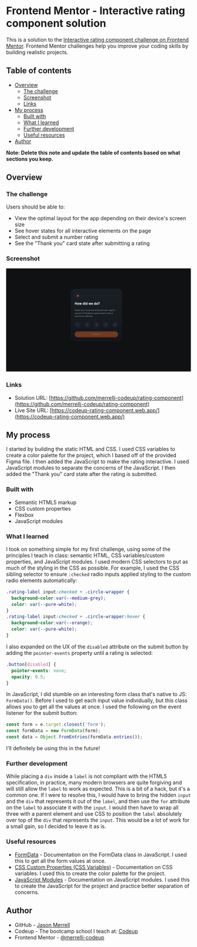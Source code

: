 # Frontend Mentor - Interactive rating component solution

This is a solution to the [Interactive rating component challenge on Frontend Mentor](https://www.frontendmentor.io/challenges/interactive-rating-component-koxpeBUmI). Frontend Mentor challenges help you improve your coding skills by building realistic projects. 

## Table of contents

- [Overview](#overview)
  - [The challenge](#the-challenge)
  - [Screenshot](#screenshot)
  - [Links](#links)
- [My process](#my-process)
  - [Built with](#built-with)
  - [What I learned](#what-i-learned)
  - [Further development](#further-development)
  - [Useful resources](#useful-resources)
- [Author](#author)

**Note: Delete this note and update the table of contents based on what sections you keep.**

## Overview

### The challenge

Users should be able to:

- View the optimal layout for the app depending on their device's screen size
- See hover states for all interactive elements on the page
- Select and submit a number rating
- See the "Thank you" card state after submitting a rating

### Screenshot

![](./images/screenshot.png)

### Links

- Solution URL: [https://github.com/merrellj-codeup/rating-component](https://github.com/merrellj-codeup/rating-component)
- Live Site URL: [https://codeup-rating-component.web.app/](https://codeup-rating-component.web.app/)

## My process
I started by building the static HTML and CSS. I used CSS variables to create a color palette for the project, which I based off of the provided Figma file. I then added the JavaScript to make the rating interactive. I used JavaScript modules to separate the concerns of the JavaScript. I then added the "Thank you" card state after the rating is submitted.

### Built with

- Semantic HTML5 markup
- CSS custom properties
- Flexbox
- JavaScript modules

### What I learned

I took on something simple for my first challenge, using some of the principles I teach in class: semantic HTML, CSS variables/custom properties, and JavaScript modules. I used modern CSS selectors to put as much of the styling in the CSS as possible. For example, I used the CSS sibling selector to ensure `:checked` radio inputs applied styling to the custom radio elements automatically:

```css
.rating-label input:checked + .circle-wrapper {
  background-color:var(--medium-grey);
  color: var(--pure-white);
}
.rating-label input:checked + .circle-wrapper:hover {
  background-color:var(--orange);
  color: var(--pure-white);
}
```

I also expanded on the UX of the `disabled` attribute on the submit button by adding the `pointer-events` property until a rating is selected:

```css
.button[disabled] {
  pointer-events: none;
  opacity: 0.5;
}
```

In JavaScript, I did stumble on an interesting form class that's native to JS: `FormData()`. Before I used to get each input value individually, but this class allows you to get all the values at once. I used the following on the event listener for the submit button:

```js
const form = e.target.closest('form');
const formData = new FormData(form);
const data = Object.fromEntries(formData.entries());
```

I'll definitely be using this in the future!

### Further development

While placing a `div` inside a `label` is not compliant with the HTML5 specification, in practice, many modern browsers are quite forgiving and will still allow the `label` to work as expected. This is a bit of a hack, but it's a common one. If I were to resolve this, I would have to bring the hidden `input` and the `div` that represents it out of the `label`, and then use the `for` attribute on the `label` to associate it with the `input`. I would then have to wrap all three with a parent element and use CSS to position the `label` absolutely over top of the `div` that represents the `input`. This would be a lot of work for a small gain, so I decided to leave it as is.

### Useful resources

- [FormData](https://developer.mozilla.org/en-US/docs/Web/API/FormData) - Documentation on the FormData class in JavaScript. I used this to get all the form values at once.
- [CSS Custom Properties (CSS Variables)](https://developer.mozilla.org/en-US/docs/Web/CSS/--*) - Documentation on CSS variables. I used this to create the color palette for the project.
- [JavaScript Modules](https://developer.mozilla.org/en-US/docs/Web/JavaScript/Guide/Modules) - Documentation on JavaScript modules. I used this to create the JavaScript for the project and practice better separation of concerns.

## Author

- GitHub - [Jason Merrell](https://github.com/merrellj-codeup)
- Codeup - The bootcamp school I teach at: [Codeup](https://codeup.com)
- Frontend Mentor - [@merrellj-codeup](https://www.frontendmentor.io/profile/merrellj-codeup)
